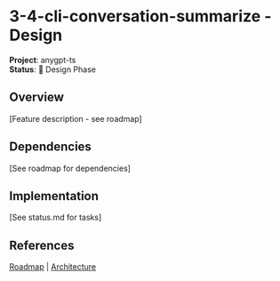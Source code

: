 # 3-4-cli-conversation-summarize - Design

**Project**: anygpt-ts  
**Status**: 🔄 Design Phase

## Overview
[Feature description - see roadmap]

## Dependencies
[See roadmap for dependencies]

## Implementation
[See status.md for tasks]

## References
[Roadmap](../../roadmap.md) | [Architecture](../../architecture.md)
